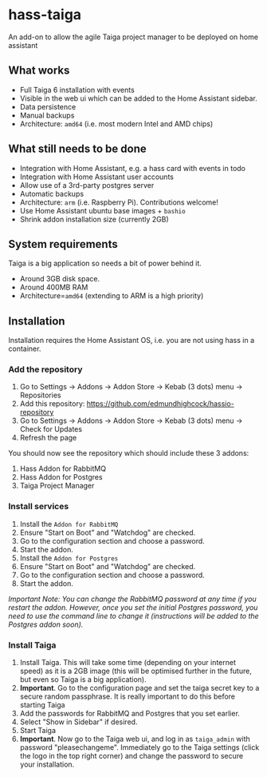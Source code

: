 # hass-taiga
An add-on to allow the agile Taiga project manager to be deployed on home assistant

## What works

- Full Taiga 6 installation with events
- Visible in the web ui which can be added to the Home Assistant sidebar.
- Data persistence
- Manual backups
- Architecture: `amd64` (i.e. most modern Intel and AMD chips)

## What still needs to be done

- Integration with Home Assistant, e.g. a hass card with events in todo
- Integration with Home Assistant user accounts
- Allow use of a 3rd-party postgres server
- Automatic backups
- Architecture: `arm` (i.e. Raspberry Pi). Contributions welcome!
- Use Home Assistant ubuntu base images + `bashio`
- Shrink addon installation size (currently 2GB)

## System requirements

Taiga is a big application so needs a bit of power behind it.

- Around 3GB disk space.
- Around 400MB RAM
- Architecture=`amd64` (extending to ARM is a high priority)


## Installation

Installation requires the Home Assistant OS, i.e. you are not using
hass in a container.

### Add the repository

1. Go to Settings -> Addons -> Addon Store -> Kebab (3 dots) menu -> Repositories
2. Add this repository: https://github.com/edmundhighcock/hassio-repository
3. Go to Settings -> Addons -> Addon Store -> Kebab (3 dots) menu -> Check for Updates
4. Refresh the page

You should now see the repository which should  include these 3 addons:

1. Hass Addon for RabbitMQ
2. Hass Addon for Postgres
2. Taiga Project Manager

### Install services

1. Install the `Addon for RabbitMQ`
2. Ensure "Start on Boot" and "Watchdog" are checked.
3. Go to the configuration section and choose a password.
4. Start the addon.
5. Install the `Addon for Postgres`
6. Ensure "Start on Boot" and "Watchdog" are checked.
7. Go to the configuration section and choose a password.
8. Start the addon.

_Important Note: You can change the RabbitMQ password at any time if you restart the addon. However, once you set the initial Postgres password, you need to use the command line to change it (instructions will be added to the Postgres addon soon)._

### Install Taiga

1. Install Taiga. This will take some time (depending on your internet speed) as it is a 2GB image (this will be optimised further in the future, but even so Taiga is a big application).
2. **Important**. Go to the configuration page and set the taiga secret key to a secure random passphrase. It is really important to do this before starting Taiga
3. Add the passwords for RabbitMQ and Postgres that you set earlier.
4. Select "Show in Sidebar" if desired.
5. Start Taiga
6. **Important**. Now go to the Taiga web ui, and log in as `taiga_admin` with password "pleasechangeme". Immediately go to the Taiga settings (click the logo in the top right corner) and change the password to secure your installation.

